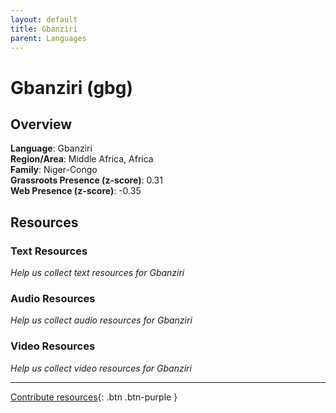 ```yaml
---
layout: default
title: Gbanziri
parent: Languages
---
```


# Gbanziri (gbg)

## Overview

**Language**: Gbanziri  
**Region/Area**: Middle Africa, Africa  
**Family**: Niger-Congo  
**Grassroots Presence (z-score)**: 0.31  
**Web Presence (z-score)**: -0.35  

## Resources

### Text Resources
*Help us collect text resources for Gbanziri*

### Audio Resources
*Help us collect audio resources for Gbanziri*

### Video Resources
*Help us collect video resources for Gbanziri*

---

[Contribute resources](https://forms.office.com/e/1SfLJx3u1r){: .btn .btn-purple }
